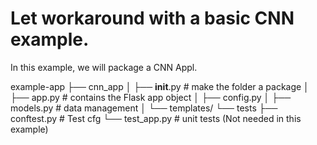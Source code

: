 # Let workaround with a basic CNN example.
In this example, we will package a CNN Appl.

example-app
├── cnn_app
│   ├── __init__.py  # make the folder a package
│   ├── app.py       # contains the Flask app object
│   ├── config.py
│   ├── models.py    # data management
│   └── templates/
└── tests
    ├── conftest.py  # Test cfg 
    └── test_app.py  # unit tests  (Not needed in this example)